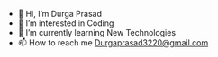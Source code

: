 - 👋 Hi, I’m Durga Prasad 
- 👀 I’m interested in Coding
- 🌱 I’m currently learning New Technologies 
- 📫 How to reach me Durgaprasad3220@gmail.com

<!---
Durga Prasad is a ✨ special ✨ repository because its `README.md` (this file) appears on your GitHub profile.
You can click the Preview link to take a look at your changes.
--->
